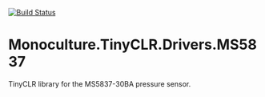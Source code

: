 [![Build Status](https://dev.azure.com/deep-water-systems/Monoculture.TinyCLR.Drivers.MS5837/_apis/build/status/Build%20Pipeline?branchName=master)](https://dev.azure.com/deep-water-systems/Monoculture.TinyCLR.Drivers.MS5837/_build/latest?definitionId=14?branchName=master)

# Monoculture.TinyCLR.Drivers.MS5837

TinyCLR library for the MS5837-30BA pressure sensor. 
